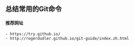 ## 总结常用的Git命令

#### 推荐网址
```
- https://try.github.io/
- http://rogerdudler.github.io/git-guide/index.zh.html
```
